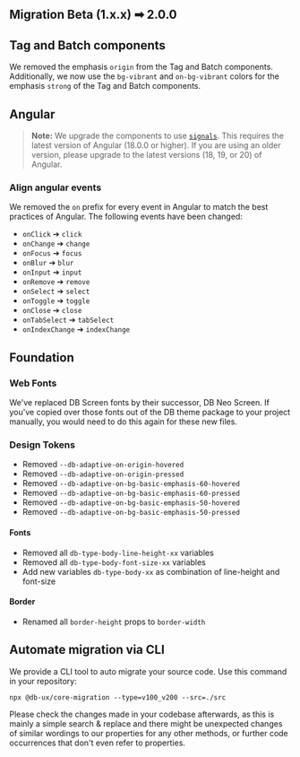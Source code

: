 ## Migration Beta (1.x.x) ➡ 2.0.0

## Tag and Batch components

We removed the emphasis `origin` from the Tag and Batch components.
Additionally, we now use the `bg-vibrant` and `on-bg-vibrant` colors for the emphasis `strong` of the Tag and Batch components.

## Angular

> **Note:** We upgrade the components to use [`signals`](https://angular.dev/guide/signals). This requires the latest version of Angular (18.0.0 or higher). If you are using an older version, please upgrade to the latest versions (18, 19, or 20) of Angular.

### Align angular events

We removed the `on` prefix for every event in Angular to match the best practices of Angular. The following events have been changed:

- `onClick` ➔ `click`
- `onChange` ➔ `change`
- `onFocus` ➔ `focus`
- `onBlur` ➔ `blur`
- `onInput` ➔ `input`
- `onRemove` ➔ `remove`
- `onSelect` ➔ `select`
- `onToggle` ➔ `toggle`
- `onClose` ➔ `close`
- `onTabSelect` ➔ `tabSelect`
- `onIndexChange` ➔ `indexChange`

## Foundation

### Web Fonts

We've replaced DB Screen fonts by their successor, DB Neo Screen. If you've copied over those fonts out of the DB theme package to your project manually, you would need to do this again for these new files.

### Design Tokens

- Removed `--db-adaptive-on-origin-hovered`
- Removed `--db-adaptive-on-origin-pressed`
- Removed `--db-adaptive-on-bg-basic-emphasis-60-hovered`
- Removed `--db-adaptive-on-bg-basic-emphasis-60-pressed`
- Removed `--db-adaptive-on-bg-basic-emphasis-50-hovered`
- Removed `--db-adaptive-on-bg-basic-emphasis-50-pressed`

#### Fonts

- Removed all `db-type-body-line-height-xx` variables
- Removed all `db-type-body-font-size-xx` variables
- Add new variables `db-type-body-xx` as combination of line-height and font-size

#### Border

- Renamed all `border-height` props to `border-width`

## Automate migration via CLI

We provide a CLI tool to auto migrate your source code. Use this command in your repository:

```shell
npx @db-ux/core-migration --type=v100_v200 --src=./src
```

Please check the changes made in your codebase afterwards, as this is mainly a simple search & replace and there might be unexpected changes of similar wordings to our properties for any other methods, or further code occurrences that don't even refer to properties.
